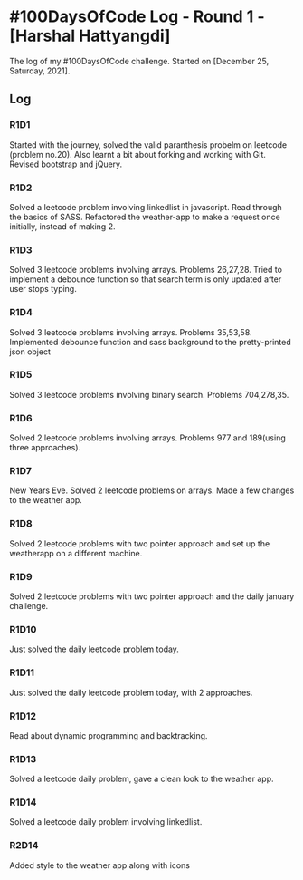 # #100DaysOfCode Log - Round 1 - [Harshal Hattyangdi]

The log of my #100DaysOfCode challenge. Started on [December 25, Saturday, 2021].

## Log

### R1D1

Started with the journey, solved the valid paranthesis probelm on leetcode (problem no.20). Also learnt a bit about forking and working with Git. Revised bootstrap and jQuery.

### R1D2

Solved a leetcode problem involving linkedlist in javascript. Read through the basics of SASS. Refactored the weather-app to make a request once initially, instead of making 2.

### R1D3

Solved 3 leetcode problems involving arrays. Problems 26,27,28. Tried to implement a debounce function so that search term is only updated after user stops typing.

### R1D4

Solved 3 leetcode problems involving arrays. Problems 35,53,58. Implemented debounce function and sass background to the pretty-printed json object

### R1D5

Solved 3 leetcode problems involving binary search. Problems 704,278,35.

### R1D6

Solved 2 leetcode problems involving arrays. Problems 977 and 189(using three approaches).

### R1D7

New Years Eve. Solved 2 leetcode problems on arrays. Made a few changes to the weather app.

### R1D8

Solved 2 leetcode problems with two pointer approach and set up the weatherapp on a different machine.

### R1D9

Solved 2 leetcode problems with two pointer approach and the daily january challenge.

### R1D10

Just solved the daily leetcode problem today.

### R1D11

Just solved the daily leetcode problem today, with 2 approaches.

### R1D12

Read about dynamic programming and backtracking.

### R1D13

Solved a leetcode daily problem, gave a clean look to the weather app.

### R1D14

Solved a leetcode daily problem involving linkedlist.

### R2D14

Added style to the weather app along with icons
